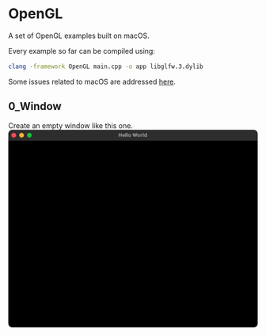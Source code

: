 # OpenGL
A set of OpenGL examples built on macOS.

Every example so far can be compiled using:
```bash
clang -framework OpenGL main.cpp -o app libglfw.3.dylib 
```
Some issues related to macOS are addressed [here](https://www.lukeroyal.com/2021/05/01/opengl-on-macos/).

## 0_Window
Create an empty window like this one.
![0_Window](0_Window/Documentation/0_Window.png)
